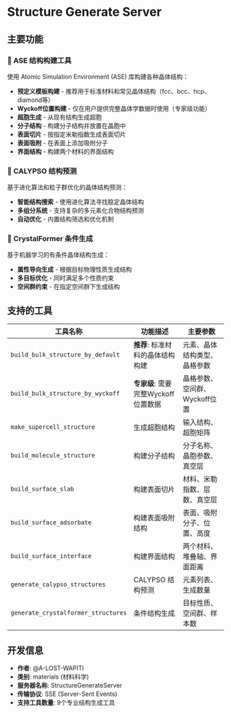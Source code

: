 # Structure Generate Server

## 主要功能

### 🔧 ASE 结构构建工具

使用 Atomic Simulation Environment (ASE) 库构建各种晶体结构：

- **预定义模板构建** - 推荐用于标准材料和常见晶体结构（fcc、bcc、hcp、diamond等）
- **Wyckoff位置构建** - 仅在用户提供完整晶体学数据时使用（专家级功能）
- **超胞生成** - 从现有结构生成超胞
- **分子结构** - 构建分子结构并放置在晶胞中
- **表面切片** - 按指定米勒指数生成表面切片
- **表面吸附** - 在表面上添加吸附分子
- **界面结构** - 构建两个材料的界面结构

### 🧬 CALYPSO 结构预测

基于进化算法和粒子群优化的晶体结构预测：

- **智能结构搜索** - 使用进化算法寻找稳定晶体结构
- **多组分系统** - 支持复杂的多元素化合物结构预测
- **自动优化** - 内置结构筛选和优化机制

### 🤖 CrystalFormer 条件生成

基于机器学习的有条件晶体结构生成：

- **属性导向生成** - 根据目标物理性质生成结构
- **多目标优化** - 同时满足多个性质约束
- **空间群约束** - 在指定空间群下生成结构

## 支持的工具

| 工具名称 | 功能描述 | 主要参数 |
|---------|----------|----------|
| `build_bulk_structure_by_default` | **推荐**: 标准材料的晶体结构构建 | 元素、晶体结构类型、晶格参数 |
| `build_bulk_structure_by_wyckoff` | **专家级**: 需要完整Wyckoff位置数据 | 晶格参数、空间群、Wyckoff位置 |
| `make_supercell_structure` | 生成超胞结构 | 输入结构、超胞矩阵 |
| `build_molecule_structure` | 构建分子结构 | 分子名称、晶胞参数、真空层 |
| `build_surface_slab` | 构建表面切片 | 材料、米勒指数、层数、真空层 |
| `build_surface_adsorbate` | 构建表面吸附结构 | 表面、吸附分子、位置、高度 |
| `build_surface_interface` | 构建界面结构 | 两个材料、堆叠轴、界面距离 |
| `generate_calypso_structures` | CALYPSO 结构预测 | 元素列表、生成数量 |
| `generate_crystalformer_structures` | 条件结构生成 | 目标性质、空间群、样本数 |

## 开发信息

- **作者**: @A-LOST-WAPITI
- **类别**: materials (材料科学)
- **服务器名称**: StructureGenerateServer
- **传输协议**: SSE (Server-Sent Events)
- **支持工具数量**: 9个专业结构生成工具
